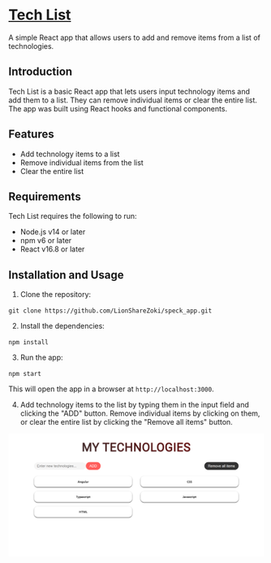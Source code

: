 # [Tech List](https://techlist.netlify.app/)

A simple React app that allows users to add and remove items from a list of technologies.

## Introduction

Tech List is a basic React app that lets users input technology items and add them to a list. They can remove individual items or clear the entire list. The app was built using React hooks and functional components.

## Features

- Add technology items to a list
- Remove individual items from the list
- Clear the entire list

## Requirements

Tech List requires the following to run:

- Node.js v14 or later
- npm v6 or later
- React v16.8 or later

## Installation and Usage

1. Clone the repository:

`git clone https://github.com/LionShareZoki/speck_app.git`

2. Install the dependencies:

`npm install`

3. Run the app:

`npm start`

This will open the app in a browser at `http://localhost:3000`.

4. Add technology items to the list by typing them in the input field and clicking the "ADD" button. Remove individual items by clicking on them, or clear the entire list by clicking the "Remove all items" button.

![Project image](https://github.com/LionShareZoki/speck_app/blob/master/src/Project_image.png)
